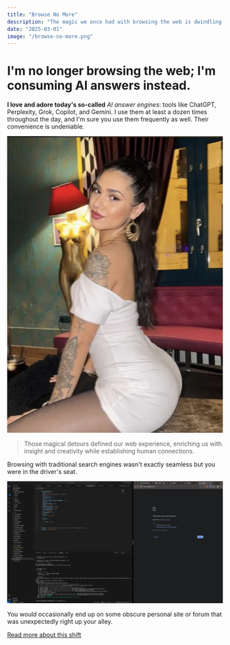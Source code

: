 ```yaml
---
title: "Browse No More"
description: "The magic we once had with browsing the web is dwindling."
date: "2025-03-01"
image: "/browse-no-more.png"
---
```


# I'm no longer browsing the web; I'm consuming AI answers instead.

**I love and adore today's so-called** *AI answer engines*: tools like ChatGPT, Perplexity, Grok, Copilot, and Gemini. I use them at least a dozen times throughout the day, and I'm sure you use them frequently as well. Their convenience is undeniable.

![Example cool](/images/imageTest.png)

> Those magical detours defined our web experience, enriching us with insight and creativity while establishing human connections.

Browsing with traditional search engines wasn't exactly seamless but you were in the driver's seat.

![Example cool](/images/imageTest2.png)


You would occasionally end up on some obscure personal site or forum that was unexpectedly right up your alley.

[Read more about this shift](https://paulstamatiou.com/browse-no-more) 